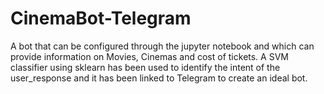 # CinemaBot-Telegram
A bot that can be configured through the jupyter notebook and which can provide information on Movies, Cinemas and cost of tickets. A SVM classifier using sklearn has been used to identify the intent of the user_response and it has been linked to Telegram to create an ideal bot. 

